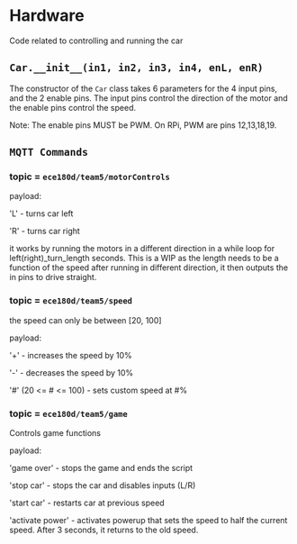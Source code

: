 # Hardware
Code related to controlling and running the car

## `Car.__init__(in1, in2, in3, in4, enL, enR)`
The constructor of the `Car` class takes 6 parameters for the 4 input pins, and the 2 enable pins. The input pins control the direction of the motor and the enable pins control the speed.

Note: The enable pins MUST be PWM. On RPi, PWM are pins 12,13,18,19.

## `MQTT Commands`
### topic = `ece180d/team5/motorControls`

payload:

'L' - turns car left

'R' - turns car right

it works by running the motors in a different direction in a while loop for left(right)_turn_length seconds. This is a WIP as the length needs to be a function of the speed
after running in different direction, it then outputs the in pins to drive straight.

### topic = `ece180d/team5/speed`
the speed can only be between [20, 100]

payload:

'+' - increases the speed by 10%

'-' - decreases the speed by 10%

'#' (20 <= # <= 100) - sets custom speed at #%

### topic = `ece180d/team5/game`
Controls game functions

payload:

'game over' - stops the game and ends the script

'stop car' - stops the car and disables inputs (L/R)

'start car' - restarts car at previous speed

'activate power' - activates powerup that sets the speed to half the current speed. After 3 seconds, it returns to the old speed.
